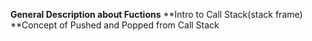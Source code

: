 **General Description about Fuctions**
**Intro to Call Stack(stack frame)
**Concept of Pushed and Popped from Call Stack 

